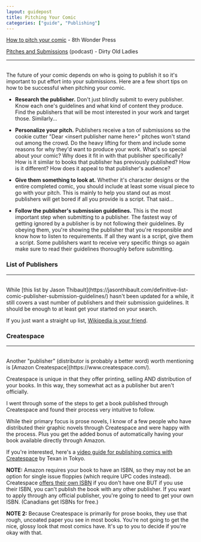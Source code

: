 ```yaml
---
layout: guidepost
title: Pitching Your Comic
categories: ["guide", "Publishing"]
---
```


[How to pitch your comic](https://8thwonderpress.com/advice-for-creators/how-to-pitch-your-comic/) - 8th Wonder Press

[Pitches and Submissions](http://dirtyoldladies.libsyn.com/episode-37-pitches-and-submissions) (podcast) - Dirty Old Ladies

<hr><br>
The future of your comic depends on who is going to publish it so it's important to put effort into your submissions. Here are a few short tips on how to be successful when pitching your comic.

- **Research the publisher.** Don't just blindly submit to every publisher. Know each one's guidelines and what kind of content they produce. Find the publishers that will be most interested in your work and target those. Similarly...

- **Personalize your pitch.** Publishers receive a ton of submissions so the cookie cutter "Dear \<insert publisher name here\>" pitches won't stand out among the crowd. Do the heavy lifting for them and include some reasons for why they'd want to produce your work. What's so special about your comic? Why does it fit in with that publisher specifically? How is it similar to books that publisher has previously published? How is it different? How does it appeal to that publisher's audience?

- **Give them something to look at.** Whether it's character designs or the entire completed comic, you should include at least some visual piece to go with your pitch. This is mainly to help you stand out as most publishers will get bored if all you provide is a script. That said...
 
- **Follow the publisher's submission guidelines.** This is the most important step when submitting to a publisher. The fastest way of getting ignored by a publisher is by not following their guidelines. By obeying them, you're showing the publisher that you're responsible and know how to listen to requirements. If all they want is a script, give them a script. Some publishers want to receive very specific things so again make sure to read their guidelines thoroughly before submitting.
 
### List of Publishers

<hr><br>
While [this list by Jason Thibault](https://jasonthibault.com/definitive-list-comic-publisher-submission-guidelines/) hasn't been updated for a while, it still covers a vast number of publishers and their submission guidelines. It should be enough to at least get your started on your search.

If you just want a straight up list, [Wikipedia is your friend](https://en.wikipedia.org/wiki/List_of_comics_publishing_companies).

### Createspace

<hr><br>
Another "publisher" (distributor is probably a better word) worth mentioning is [Amazon Createspace](https://www.createspace.com/).

Createspace is unique in that they offer printing, selling AND distribution of your books. In this way, they somewhat act as a publisher but aren't officially.

I went through some of the steps to get a book published through Createspace and found their process very intuitive to follow.

While their primary focus is prose novels, I know of a few people who have distributed their graphic novels through Createspace and were happy with the process. Plus you get the added bonus of automatically having your book available directly through Amazon.

If you're interested, here's a [video guide for publishing comics with Createspace](https://www.youtube.com/watch?v=o-u6LSgRxPk) by Texan in Tokyo.

**NOTE:** Amazon requires your book to have an ISBN, so they may not be an option for single issue floppies (which require UPC codes instead). Createspace [offers their own ISBN](https://www.createspace.com/Products/Book/ISBNs.jsp) if you don't have one BUT if you use their ISBN, you can't publish the book with any other publisher. If you want to apply through any official publisher, you're going to need to get your own ISBN. (Canadians get ISBNs for free.)

**NOTE 2:** Because Createspace is primarily for prose books, they use that rough, uncoated paper you see in most books. You're not going to get the nice, glossy look that most comics have. It's up to you to decide if you're okay with that.